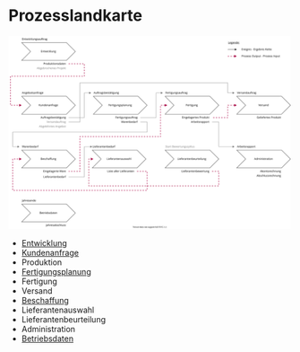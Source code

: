 # Prozesslandkarte
![Prozesslandkarte](assets/Prozesslandkarte.svg)

- [Entwicklung](Prozess-Entwicklung.md)
- [Kundenanfrage](Prozess-Kundenanfrage.md)
- Produktion
- [Fertigungsplanung](Prozess-Fertigungsplanung.md)
- Fertigung
- Versand
- [Beschaffung](Prozess-Beschaffung.md)
- Lieferantenauswahl
- Lieferantenbeurteilung
- Administration
- [Betriebsdaten](Prozess-Betriebsdaten.md)